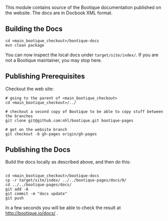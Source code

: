 This module contains source of the Bootique documentation published on the website. The docs are in Docbook XML format.

## Building the Docs

```shell
cd <main_bootique_checkout>/bootique-docs
mvn clean package
```

You can now inspect the local docs under ```target/site/index/```. If you are not a Bootique maintainer, you may stop here. 

## Publishing Prerequisites

Checkout the web site:

```shell
# going to the parent of <main_bootique_checkout>
cd <main_bootique_checkout>/../

# checkout a second copy of Bootique to be able to copy stuff between the branches
git clone git@github.com:nhl/bootique.git bootique-pages 

# get on the website branch
git checkout -b gh-pages origin/gh-pages
```

## Publishing the Docs

Build the docs locally as described above, and then do this:

```shell

cd <main_bootique_checkout>/bootique-docs
cp -r target/site/index/ ../../bootique-pages/docs/0/
cd ../../bootique-pages/docs/ 
git add -A
git commit -m "docs update"
git push
```

In a few seconds you will be able to check the result at http://bootique.io/docs/ .